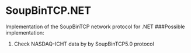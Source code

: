 # SoupBinTCP.NET
Implementation of the SoupBinTCP network protocol for .NET
###Possible implementation:
1. Check NASDAQ-ICHT data by by SoupBinTCP5.0 protocol
